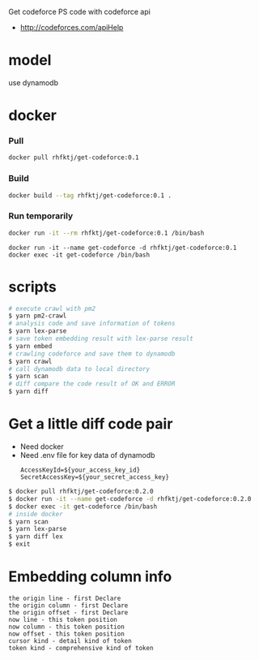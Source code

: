 Get codeforce PS code with codeforce api
- http://codeforces.com/apiHelp

# model
use dynamodb

# docker
### Pull
```bash
docker pull rhfktj/get-codeforce:0.1
```
### Build
```bash
docker build --tag rhfktj/get-codeforce:0.1 .
```
### Run temporarily
```bash
docker run -it --rm rhfktj/get-codeforce:0.1 /bin/bash
```

```
docker run -it --name get-codeforce -d rhfktj/get-codeforce:0.1
docker exec -it get-codeforce /bin/bash
```

# scripts
```bash
# execute crawl with pm2
$ yarn pm2-crawl
# analysis code and save information of tokens
$ yarn lex-parse
# save token embedding result with lex-parse result
$ yarn embed
# crawling codeforce and save them to dynamodb
$ yarn crawl
# call dynamodb data to local directory
$ yarn scan
# diff compare the code result of OK and ERROR
$ yarn diff
```

# Get a little diff code pair
- Need docker
- Need .env file for key data of dynamodb  
  ```
  AccessKeyId=${your_access_key_id}
  SecretAccessKey=${your_secret_access_key}
  ```
```bash
$ docker pull rhfktj/get-codeforce:0.2.0
$ docker run -it --name get-codeforce -d rhfktj/get-codeforce:0.2.0
$ docker exec -it get-codeforce /bin/bash
# inside docker
$ yarn scan
$ yarn lex-parse
$ yarn diff lex
$ exit
```

# Embedding column info
```
the origin line - first Declare
the origin column - first Declare
the origin offset - first Declare
now line - this token position
now column - this token position
now offset - this token position
cursor kind - detail kind of token
token kind - comprehensive kind of token
```